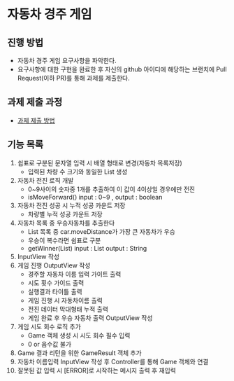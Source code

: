 # 자동차 경주 게임
## 진행 방법
* 자동차 경주 게임 요구사항을 파악한다.
* 요구사항에 대한 구현을 완료한 후 자신의 github 아이디에 해당하는 브랜치에 Pull Request(이하 PR)를 통해 과제를 제출한다.

## 과제 제출 과정
* [과제 제출 방법](https://github.com/next-step/nextstep-docs/tree/master/precourse)

## 기능 목록

1. 쉼표로 구분된 문자열 입력 시 배열 형태로 변경(자동차 목록저장)
    - 입력된 차량 수 크기와 동일한 List<Car> 생성
2. 자동차 전진 로직 개발
    - 0~9사이의 숫자중 1개를 추출하여 이 값이 4이상일 경우에만 전진
    - isMoveForward() input : 0~9 , output : boolean
3. 자동차 전진 성공 시 누적 성공 카운트 저장
    - 차량별 누적 성공 카운트 저장
4. 자동차 목록 중 우승자동차를 추출한다
    - List<Car> 목록 중 car.moveDistance가 가장 큰 자동차가 우승
    - 우승이 복수라면 쉼표로 구분
    - getWinner(List<Car>) input : List<Car>  output : String
5. InputView 작성
6. 게임 진행 OutputView 작성
    - 경주할 자동차 이름 입력 가이트 출력
    - 시도 횟수 가이드 출력
    - 실행결과 타이틀 출력
    - 게임 진행 시 자동차이름 출력
    - 전진 데이터 막대형태 누적 출력
    - 게임 완료 후 우승 자동차 출력 OutputView 작성
7. 게임 시도 회수 로직 추가
    - Game 객체 생성 시 시도 회수 필수 입력
    - 0 or 음수값 불가
8. Game 결과 리턴을 위한 GameResult 객체 추가
9. 자동차 이름입력 InputView 작성 후 Controller를 통해 Game 객체와 연결
10. 잘못된 값 입력 시 [ERROR]로 시작하는 메시지 출력 후 재입력